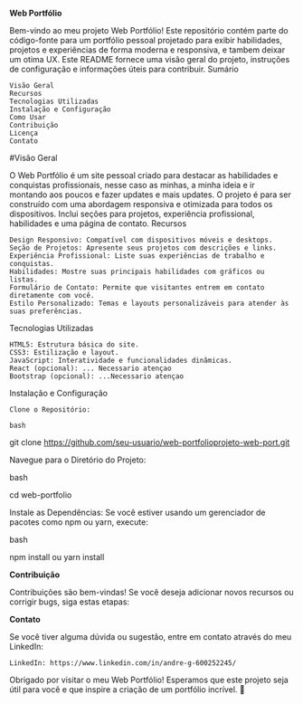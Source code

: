 **Web Portfólio**

Bem-vindo ao meu projeto Web Portfólio! Este repositório contém parte do código-fonte para um portfólio pessoal projetado para exibir habilidades, projetos e experiências de forma moderna e responsiva, e tambem deixar um otima UX. Este README fornece uma visão geral do projeto, instruções de configuração e informações úteis para contribuir.
Sumário

    Visão Geral
    Recursos
    Tecnologias Utilizadas
    Instalação e Configuração
    Como Usar
    Contribuição
    Licença
    Contato

#Visão Geral

O Web Portfólio é um site pessoal criado para destacar as habilidades e conquistas profissionais, nesse caso as minhas, a minha ideia e ir montando aos poucos e fazer updates e mais updates. O projeto é para ser construído com uma abordagem responsiva e otimizada para todos os dispositivos. Inclui seções para projetos, experiência profissional, habilidades e uma página de contato.
Recursos

    Design Responsivo: Compatível com dispositivos móveis e desktops.
    Seção de Projetos: Apresente seus projetos com descrições e links.
    Experiência Profissional: Liste suas experiências de trabalho e conquistas.
    Habilidades: Mostre suas principais habilidades com gráficos ou listas.
    Formulário de Contato: Permite que visitantes entrem em contato diretamente com você.
    Estilo Personalizado: Temas e layouts personalizáveis para atender às suas preferências.

Tecnologias Utilizadas

    HTML5: Estrutura básica do site.
    CSS3: Estilização e layout.
    JavaScript: Interatividade e funcionalidades dinâmicas.
    React (opcional): ... Necessario atençao
    Bootstrap (opcional): ...Necessario atençao


Instalação e Configuração

    Clone o Repositório:

    bash

git clone https://github.com/seu-usuario/web-portfolioprojeto-web-port.git

Navegue para o Diretório do Projeto:

bash

cd web-portfolio

Instale as Dependências:
Se você estiver usando um gerenciador de pacotes como npm ou yarn, execute:

bash

npm install
ou
yarn install





**Contribuição**

Contribuições são bem-vindas! Se você deseja adicionar novos recursos ou corrigir bugs, siga estas etapas:

  

**Contato**

Se você tiver alguma dúvida ou sugestão, entre em contato através do meu LinkedIn:

    
    LinkedIn: https://www.linkedin.com/in/andre-g-600252245/
    

Obrigado por visitar o meu Web Portfólio! Esperamos que este projeto seja útil para você e que inspire a criação de um portfólio incrível. 🚀
